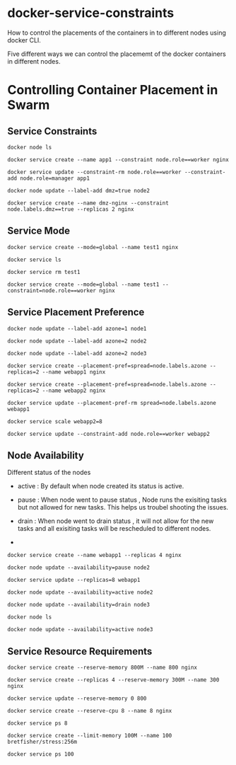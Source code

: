 # docker-service-constraints
How to control the placements of the containers in to different nodes using docker CLI.

Five different ways we can control the placememt of the docker containers in different nodes.


# Controlling Container Placement in Swarm

## Service Constraints

```
docker node ls

docker service create --name app1 --constraint node.role==worker nginx

docker service update --constraint-rm node.role==worker --constraint-add node.role=manager app1

docker node update --label-add dmz=true node2

docker service create --name dmz-nginx --constraint node.labels.dmz==true --replicas 2 nginx

```
## Service Mode

```
docker service create --mode=global --name test1 nginx

docker service ls

docker service rm test1

docker service create --mode=global --name test1 --constraint=node.role==worker nginx

```
## Service Placement Preference

```
docker node update --label-add azone=1 node1

docker node update --label-add azone=2 node2

docker node update --label-add azone=2 node3

docker service create --placement-pref=spread=node.labels.azone --replicas=2 --name webapp1 nginx

docker service create --placement-pref=spread=node.labels.azone --replicas=2 --name webapp2 nginx

docker service update --placement-pref-rm spread=node.labels.azone webapp1

docker service scale webapp2=8

docker service update --constraint-add node.role==worker webapp2
```

## Node Availability

Different status of the nodes

- active : By default when node created its status is active.

- pause  : When node went to pause status , Node runs the exisiting tasks but not allowed for new tasks.
           This helps us troubel shooting the issues.
           
- drain : When node went to drain status ,
          it will not allow for the new tasks and all exisiting tasks will be rescheduled to different nodes.
-

```
docker service create --name webapp1 --replicas 4 nginx

docker node update --availability=pause node2

docker service update --replicas=8 webapp1

docker node update --availability=active node2

docker node update --availability=drain node3

docker node ls

docker node update --availability=active node3
```
## Service Resource Requirements
```
docker service create --reserve-memory 800M --name 800 nginx

docker service create --replicas 4 --reserve-memory 300M --name 300 nginx

docker service update --reserve-memory 0 800

docker service create --reserve-cpu 8 --name 8 nginx

docker service ps 8

docker service create --limit-memory 100M --name 100 bretfisher/stress:256m

docker service ps 100
```
